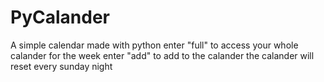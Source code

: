 # PyCalander
A simple calendar made with python
enter "full" to access your whole calander for the week
enter "add" to add to the calander
the calander will reset every sunday night 
